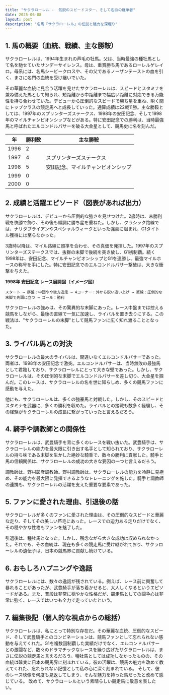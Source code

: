 ```yaml
---
title: "サクラローレル -  気鋭のスピードスター、そして名血の継承者"
date: 2025-06-08
layout: post
description: "名馬『サクラローレル』の伝説と魅力を深堀り"
---
```


## 1. 馬の概要（血統、戦績、主な勝鞍）

サクラローレルは、1994年生まれの芦毛の牡馬。父は、当時最強の種牡馬として名を馳せていたサンデーサイレンス。母は、重賞勝ち馬であるローレルゲレイロ。母系には、名馬シービークロスや、その父であるノーザンテーストの血を引く、まさに名門の血統を受け継いでいた。

その華麗な血統に見合う活躍を見せたサクラローレルは、スピードとスタミナを兼ね備えた馬として知られ、短距離から中距離まで幅広い距離に対応できる万能性を持ち合わせていた。デビューから圧倒的なスピードで勝ち星を重ね、瞬く間にトップクラスの競走馬へと成長していった。通算成績は22戦11勝。主な勝鞍としては、1997年のスプリンターズステークス、1998年の安田記念、そして1998年のマイルチャンピオンシップなどがある。特に安田記念での勝利は、当時最強馬と呼ばれたエルコンドルパサーを破る大金星として、競馬史に名を刻んだ。

| 年 | 勝利数 | 主な勝鞍 |
|---|---|---|
| 1996 | 2 |  |
| 1997 | 4 | スプリンターズステークス |
| 1998 | 5 | 安田記念、マイルチャンピオンシップ |
| 1999 | 0 |  |
| 2000 | 0 |  |


## 2. 成績と活躍エピソード（図表があれば出力）

サクラローレルは、デビューから圧倒的な強さを見せつけた。2歳時は、未勝利戦を快勝で飾り、その後も順調に勝ち星を重ねた。しかし、クラシック路線では、ナリタブライアンやスペシャルウィークといった強豪に阻まれ、G1タイトル獲得には至らなかった。

3歳時以降は、マイル路線に照準を合わせ、その真価を発揮した。1997年のスプリンターズステークスでは、抜群の末脚で後続を突き放し、G1初制覇。続く1998年は、安田記念、マイルチャンピオンシップとG1を連勝し、最強マイルホースの称号を手にした。特に安田記念でのエルコンドルパサー撃破は、大きな衝撃を与えた。

**1998年 安田記念 レース展開図（イメージ図）**

```
スタート → 序盤：中団やや後方追走 → 4コーナー：外から鋭い追い上げ → 直線：圧倒的な末脚で先頭に立つ → ゴール：勝利
```

サクラローレルの強みは、その驚異的な末脚にあった。レース中盤までは控える競馬をしながら、最後の直線で一気に加速し、ライバルを置き去りにする。この戦法は、"サクラローレルの末脚"として競馬ファンに広く知れ渡ることとなった。


## 3. ライバル馬との対決

サクラローレルの最大のライバルは、間違いなくエルコンドルパサーであった。両者は、1998年の安田記念で激突。エルコンドルパサーは、当時無敗の最強馬として君臨しており、サクラローレルにとって大きな壁であった。しかし、サクラローレルは、その圧倒的な末脚でエルコンドルパサーを差し切り、大金星を掴んだ。このレースは、サクラローレルの名を世に知らしめ、多くの競馬ファンに感動を与えた。

他にも、サクラローレルは、多くの強豪馬と対戦した。しかし、そのスピードとスタミナを武器に、多くの勝利を収めた。ライバルとの接戦も数多く経験し、その経験がサクラローレルの成長に繋がっていったと言えるだろう。


## 4. 騎手や調教師との関係性

サクラローレルは、武豊騎手を背に多くのレースを戦い抜いた。武豊騎手は、サクラローレルの能力を最大限に引き出す名手として知られており、サクラローレルの持ち味である末脚を生かした絶妙な騎乗で、数々の勝利に貢献した。騎手と馬の信頼関係は、サクラローレルの成功の大きな要因の一つと言えるだろう。

調教師は、野村彰彦調教師。野村調教師は、サクラローレルの能力を冷静に見極め、その能力を最大限に発揮できるようなトレーニングを施した。騎手と調教師の連携も、サクラローレルの活躍を支えた重要な要素であった。


## 5. ファンに愛された理由、引退後の話

サクラローレルが多くのファンに愛された理由は、その圧倒的なスピードと華麗な走り、そしてその美しい芦毛にあった。レースでの迫力ある走りだけでなく、その穏やかな性格もファンを魅了した。

引退後は、種牡馬となった。しかし、残念ながら大きな成功は収められなかった。それでも、その血統は、現在も多くの競走馬に受け継がれており、サクラローレルの遺伝子は、日本の競馬界に貢献し続けている。


## 6. おもしろハプニングや逸話

サクラローレルには、数々の逸話が残されている。例えば、レース前に興奮して暴れることがあったが、武豊騎手が落ち着かせると、大人しくなるというエピソードがある。また、普段は非常に穏やかな性格だが、競走馬としての闘争心は非常に強く、レースではいつも全力で走っていたという。


## 7. 編集後記（個人的な視点からの総括）

サクラローレルは、私にとって特別な存在だ。その華麗な血統、圧倒的なスピード、そして武豊騎手とのコンビネーションは、競馬ファンとして忘れられない感動を与えてくれた。G1を複数回制覇した実績だけでなく、エルコンドルパサーとの激闘など、数々のドラマチックなレースを繰り広げたサクラローレルは、まさに伝説の競走馬と言えるだろう。種牡馬としては成功しなかったものの、その血統は確実に日本の競馬界に刻まれている。彼の活躍は、競馬の魅力を改めて教えてくれた、忘れられない記憶として私の心に深く刻まれている。  そして、彼のレース映像を何度も見返してしまう、そんな魅力を持った馬だったと改めて感じている。  改めて、サクラローレルという素晴らしい競走馬に敬意を表したい。

